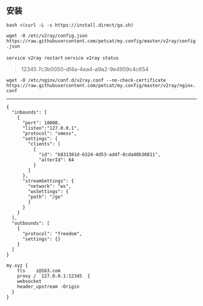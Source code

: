 ## 安装

`bash <(curl -L -s https://install.direct/go.sh)`   

`wget -O /etc/v2ray/config.json https://raw.githubusercontent.com/petcat/my.config/master/v2ray/config.json`   

`service v2ray restart` `service v2ray status`

> 12345   7c3b0050-df4a-4ea4-a9a2-9e4959c4c654      

`wget -O /etc/nginx/conf.d/v2ray.conf --no-check-certificate https://raw.githubusercontent.com/petcat/my.config/master/v2ray/nginx.conf`

---

```
{
  "inbounds": [
    {
      "port": 10000,
      "listen":"127.0.0.1",
      "protocol": "vmess",
      "settings": {
        "clients": [
          {
            "id": "b831381d-6324-4d53-ad4f-8cda48b30811",
            "alterId": 64
          }
        ]
      },
      "streamSettings": {
        "network": "ws",
        "wsSettings": {
        "path": "/go"
        }
      }
    }
  ],
  "outbounds": [
    {
      "protocol": "freedom",
      "settings": {}
    }
  ]
}
```

```
my.xyz {
    tls    z@163.com
    proxy /  127.0.0.1:12345  {
    websocket
    header_upstream -Origin
  }
}
```
